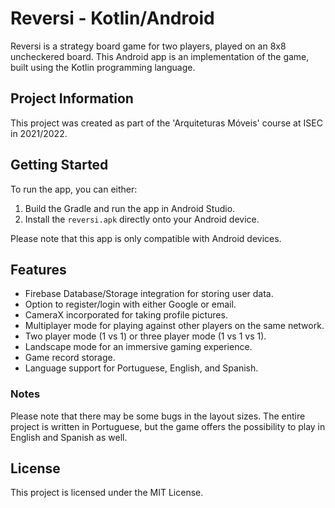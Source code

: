 
# Reversi - Kotlin/Android

Reversi is a strategy board game for two players, played on an 8x8 uncheckered board. This Android app is an implementation of the game, built using the Kotlin programming language.

## Project Information

This project was created as part of the 'Arquiteturas Móveis' course at ISEC in 2021/2022.

## Getting Started

To run the app, you can either:

1.  Build the Gradle and run the app in Android Studio.
2.  Install the `reversi.apk` directly onto your Android device.

Please note that this app is only compatible with Android devices.

## Features

-   Firebase Database/Storage integration for storing user data.
-   Option to register/login with either Google or email.
-   CameraX incorporated for taking profile pictures.
-   Multiplayer mode for playing against other players on the same network.
-   Two player mode (1 vs 1) or three player mode (1 vs 1 vs 1).
-   Landscape mode for an immersive gaming experience.
-   Game record storage.
-   Language support for Portuguese, English, and Spanish.

### Notes

Please note that there may be some bugs in the layout sizes. The entire project is written in Portuguese, but the game offers the possibility to play in English and Spanish as well.

## License

This project is licensed under the MIT License.
